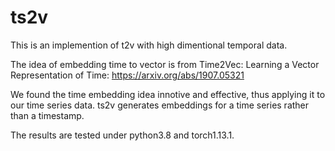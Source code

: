 # ts2v
This is an implemention of t2v with high dimentional temporal data.

The idea of embedding time to vector is from Time2Vec: Learning a Vector Representation of Time: https://arxiv.org/abs/1907.05321

We found the time embedding idea innotive and effective, thus applying it to our time series data. ts2v generates embeddings for a time series rather than a timestamp.

The results are tested under python3.8 and torch1.13.1.

